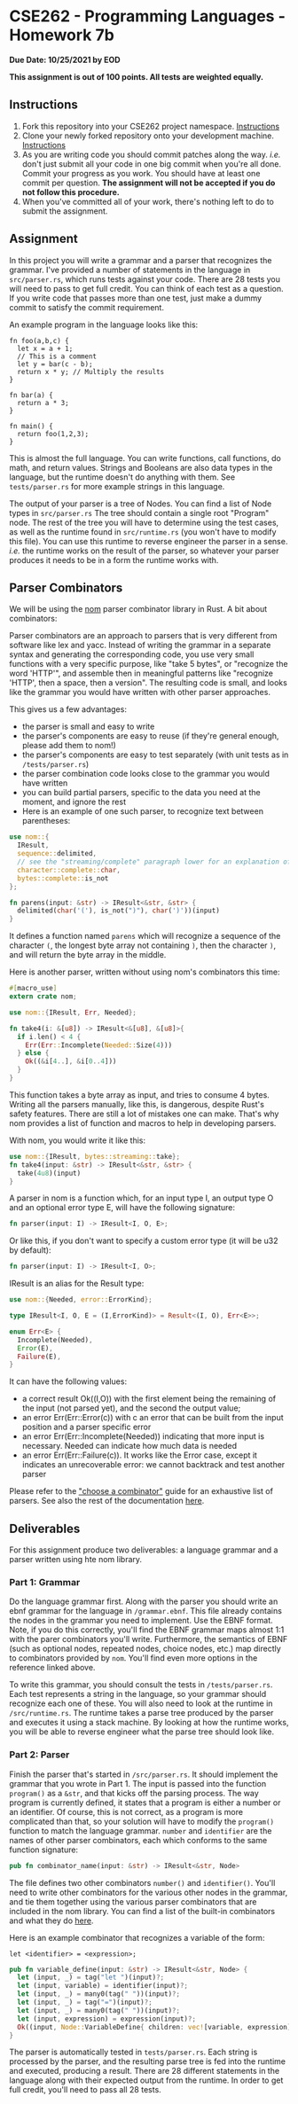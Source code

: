 # CSE262 - Programming Languages - Homework 7b

**Due Date: 10/25/2021 by EOD**

**This assignment is out of 100 points. All tests are weighted equally.**

## Instructions

1. Fork this repository into your CSE262 project namespace. [Instructions](https://docs.gitlab.com/ee/workflow/forking_workflow.html#creating-a-fork)
2. Clone your newly forked repository onto your development machine. [Instructions](https://docs.gitlab.com/ee/gitlab-basics/start-using-git.html#clone-a-repository) 
3. As you are writing code you should commit patches along the way. *i.e.* don't just submit all your code in one big commit when you're all done. Commit your progress as you work. You should have at least one commit per question. **The assignment will not be accepted if you do not follow this procedure.**
4. When you've committed all of your work, there's nothing left to do to submit the assignment.

## Assignment

In this project you will write a grammar and a parser that recognizes the grammar. I've provided a number of statements in the language in `src/parser.rs`, which runs tests against your code. There are 28 tests you will need to pass to get full credit. You can think of each test as a question. If you write code that passes more than one test, just make a dummy commit to satisfy the commit requirement.

An example program in the language looks like this:

```
fn foo(a,b,c) {
  let x = a + 1; 
  // This is a comment
  let y = bar(c - b);
  return x * y; // Multiply the results
}

fn bar(a) {
  return a * 3;
}

fn main() {
  return foo(1,2,3);  
}
```

This is almost the full language. You can write functions, call functions, do math, and return values. Strings and Booleans are also data types in the language, but the runtime doesn't do anything with them. See `tests/parser.rs` for more example strings in this language.

The output of your parser is a tree of Nodes. You can find a list of Node types in `src/parser.rs` The tree should contain a single root "Program" node. The rest of the tree you will have to determine using the test cases, as well as the runtime found in `src/runtime.rs` (you won't have to modify this file). You can use this runtime to reverse engineer the parser in a sense. *i.e.* the runtime works on the result of the parser, so whatever your parser produces it needs to be in a form the runtime works with.

## Parser Combinators

We will be using the [nom](https://crates.io/crates/nom) parser combinator library in Rust. A bit about combinators:

Parser combinators are an approach to parsers that is very different from software like lex and yacc. Instead of writing the grammar in a separate syntax and generating the corresponding code, you use very small functions with a very specific purpose, like "take 5 bytes", or "recognize the word 'HTTP'", and assemble then in meaningful patterns like "recognize 'HTTP', then a space, then a version". The resulting code is small, and looks like the grammar you would have written with other parser approaches.

This gives us a few advantages:

- the parser is small and easy to write
- the parser's components are easy to reuse (if they're general enough, please add them to nom!)
- the parser's components are easy to test separately (with unit tests as in `/tests/parser.rs`)
- the parser combination code looks close to the grammar you would have written
- you can build partial parsers, specific to the data you need at the moment, and ignore the rest
- Here is an example of one such parser, to recognize text between parentheses:

```rust
use nom::{
  IResult,
  sequence::delimited,
  // see the "streaming/complete" paragraph lower for an explanation of these submodules
  character::complete::char,
  bytes::complete::is_not
};

fn parens(input: &str) -> IResult<&str, &str> {
  delimited(char('('), is_not(")"), char(')'))(input)
}
```

It defines a function named `parens` which will recognize a sequence of the character `(`, the longest byte array not containing `)`, then the character `)`, and will return the byte array in the middle.

Here is another parser, written without using nom's combinators this time:

```rust
#[macro_use]
extern crate nom;

use nom::{IResult, Err, Needed};

fn take4(i: &[u8]) -> IResult<&[u8], &[u8]>{
  if i.len() < 4 {
    Err(Err::Incomplete(Needed::Size(4)))
  } else {
    Ok((&i[4..], &i[0..4]))
  }
}
```

This function takes a byte array as input, and tries to consume 4 bytes. Writing all the parsers manually, like this, is dangerous, despite Rust's safety features. There are still a lot of mistakes one can make. That's why nom provides a list of function and macros to help in developing parsers.

With nom, you would write it like this:

```rust
use nom::{IResult, bytes::streaming::take};
fn take4(input: &str) -> IResult<&str, &str> {
  take(4u8)(input)
}
```

A parser in nom is a function which, for an input type I, an output type O and an optional error type E, will have the following signature:

```rust
fn parser(input: I) -> IResult<I, O, E>;
```

Or like this, if you don't want to specify a custom error type (it will be u32 by default):

```rust
fn parser(input: I) -> IResult<I, O>;
```

IResult is an alias for the Result type:

```rust
use nom::{Needed, error::ErrorKind};

type IResult<I, O, E = (I,ErrorKind)> = Result<(I, O), Err<E>>;

enum Err<E> {
  Incomplete(Needed),
  Error(E),
  Failure(E),
}
```

It can have the following values:

- a correct result Ok((I,O)) with the first element being the remaining of the input (not parsed yet), and the second the output value;
- an error Err(Err::Error(c)) with c an error that can be built from the input position and a parser specific error
- an error Err(Err::Incomplete(Needed)) indicating that more input is necessary. Needed can indicate how much data is needed
- an error Err(Err::Failure(c)). It works like the Error case, except it indicates an unrecoverable error: we cannot backtrack and test another parser

Please refer to the ["choose a combinator"](https://github.com/Geal/nom/blob/master/doc/choosing_a_combinator.md) guide for an exhaustive list of parsers. See also the rest of the documentation [here](https://docs.rs/nom/5.0.1/nom/).

## Deliverables

For this assignment produce two deliverables: a language grammar and a parser written using hte nom library.

### Part 1: Grammar

Do the language grammar first. Along with the parser you should write an ebnf grammar for the language in `/grammar.ebnf`. This file already contains the nodes in the grammar you need to implement. Use the EBNF format. Note, if you do this correctly, you'll find the EBNF grammar maps almost 1:1 with the parer combinators you'll write. Furthermore, the semantics of EBNF (such as optional nodes, repeated nodes, choice nodes, etc.) map directly to combinators provided by `nom`. You'll find even more options in the reference linked above.

To write this grammar, you should consult the tests in `/tests/parser.rs`. Each test represents a string in the language, so your grammar should recognize each one of these. You will also need to look at the runtime in `/src/runtime.rs`. The runtime takes a parse tree produced by the parser and executes it using a stack machine. By looking at how the runtime works, you will be able to reverse engineer what the parse tree should look like. 

### Part 2: Parser

Finish the parser that's started in `/src/parser.rs`. It should implement the grammar that you wrote in Part 1. The input is passed into the function `program()` as a `&str`, and that kicks off the parsing process. The way program is currently defined, it states that a program is either a number or an identifier. Of course, this is not correct, as a program is more complicated than that, so your solution will have to modify the `program()` function to match the language grammar. `number` and `identifier` are the names of other parser combinators, each which conforms to the same function signature: 

```rust
pub fn combinator_name(input: &str) -> IResult<&str, Node>
```

The file defines two other combinators `number()` and `identifier()`. You'll need to write other combinators for the various other nodes in the grammar, and tie them together using the various parser combinators that are included in the nom library. You can find a list of the built-in combinators and what they do [here](https://github.com/Geal/nom/blob/master/doc/choosing_a_combinator.md).

Here is an example combinator that recognizes a variable of the form:

`let <identifier> = <expression>;`

```rust
pub fn variable_define(input: &str) -> IResult<&str, Node> {
  let (input, _) = tag("let ")(input)?;
  let (input, variable) = identifier(input)?;
  let (input, _) = many0(tag(" "))(input)?;
  let (input, _) = tag("=")(input)?;
  let (input, _) = many0(tag(" "))(input)?;
  let (input, expression) = expression(input)?;
  Ok((input, Node::VariableDefine{ children: vec![variable, expression]}))   
}
```

The parser is automatically tested in `tests/parser.rs`. Each string is processed by the parser, and the resulting parse tree is fed into the runtime and executed, producing a result. There are 28 different statements in the language along with their expected output from the runtime. In order to get full credit, you'll need to pass all 28 tests.

